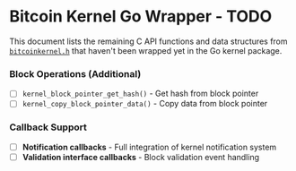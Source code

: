 # Bitcoin Kernel Go Wrapper - TODO

This document lists the remaining C API functions and data structures from [`bitcoinkernel.h`](./depend/bitcoin/src/kernel/bitcoinkernel.h) that haven't been wrapped yet in the Go kernel package.

### Block Operations (Additional)
- [ ] `kernel_block_pointer_get_hash()` - Get hash from block pointer
- [ ] `kernel_copy_block_pointer_data()` - Copy data from block pointer

### Callback Support
- [ ] **Notification callbacks** - Full integration of kernel notification system
- [ ] **Validation interface callbacks** - Block validation event handling
